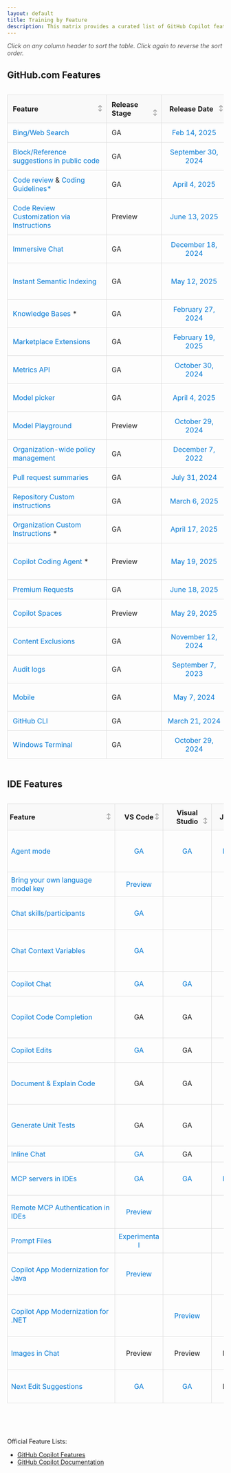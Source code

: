 ```yaml
---
layout: default
title: Training by Feature
description: This matrix provides a curated list of GitHub Copilot features, their recommended documentation, training resources, and GA dates. Enterprise-only features are marked with an asterisk (*)
---
```


<style>
  /* Table container to allow wider table than parent container */
  .table-container {
    width: 100%;
    max-width: 100%;
    overflow-x: auto;
    margin-bottom: 1rem;
  }
  
  .sortable {
    border-collapse: collapse;
    width: 100%;
    min-width: 1100px; /* Ensures table has a minimum width */
    table-layout: fixed; /* Ensures consistent column widths */
  }
  .sortable th, .sortable td {
    padding: 12px; /* Increased padding for better spacing */
    text-align: left;
    border: 1px solid #ddd; /* Added border for better separation */
    overflow-wrap: break-word;
    word-wrap: break-word;
    hyphens: auto;
  }
  .sortable th {
    cursor: pointer;
    background-color: #f9f9f9; /* Lighter background for headers */
    position: sticky; /* Keeps headers visible when scrolling */
    top: 0;
    z-index: 1;
    text-align: left; /* Ensures proper alignment */
    padding-right: 25px; /* Add space for sort icon */
    position: relative; /* For positioning the icon */
  }
  .sortable th:hover {
    background-color: #e2e2e2;
    color: #0078d4; /* Highlight color for better visibility */
  }
  
  /* Add clear sort icons that indicate sortability */
  .sortable th::after {
    content: "↕";
    position: absolute;
    right: 8px;
    color: #999;
    font-size: 0.85em;
  }
  
  /* Change icon based on sort state */
  .sortable th.asc::after {
    content: "↑";
    color: #0078d4;
  }
  .sortable th.desc::after {
    content: "↓";
    color: #0078d4;
  }
  
  /* Additional visual cue on hover */
  .sortable th:hover::after {
    color: #0078d4;
  }
  
  .sortable td {
    white-space: normal;
  }
  
  /* Adjusted column widths */
  .sortable th:nth-child(1), .sortable td:nth-child(1) { width: 18%; }  /* Feature */
  .sortable th:nth-child(2), .sortable td:nth-child(2) { width: 10%; }  /* Release Stage */
  .sortable th:nth-child(3), .sortable td:nth-child(3) { width: 12%; }  /* GA Date */
  .sortable th:nth-child(4), .sortable td:nth-child(4) { width: 22%; }  /* Video */
  .sortable th:nth-child(5), .sortable td:nth-child(5) { width: 24%; }  /* Policy Toggle */
  
  /* Special handling for GA Date column */
  .sortable td:nth-child(3), .sortable th:nth-child(3) {
    text-align: center; /* Center-align dates for better readability */
  }
  
  /* IDE Matrix table specific column widths */
  #ideMatrix th:nth-child(1), #ideMatrix td:nth-child(1) { width: 20%; }  /* Feature */
  #ideMatrix th:nth-child(2), #ideMatrix td:nth-child(2) { width: 9%; }   /* VS Code */
  #ideMatrix th:nth-child(3), #ideMatrix td:nth-child(3) { width: 9%; }   /* Visual Studio */
  #ideMatrix th:nth-child(4), #ideMatrix td:nth-child(4) { width: 9%; }   /* JetBrains */
  #ideMatrix th:nth-child(5), #ideMatrix td:nth-child(5) { width: 8%; }   /* Xcode */
  #ideMatrix th:nth-child(6), #ideMatrix td:nth-child(6) { width: 8%; }   /* Eclipse */
  #ideMatrix th:nth-child(7), #ideMatrix td:nth-child(7) { width: 10%; }  /* Other */
  #ideMatrix th:nth-child(8), #ideMatrix td:nth-child(8) { width: 15%; }  /* Video */
  
  /* Cell styling for IDE Matrix table */
  #ideMatrix td {
    padding: 8px; /* Smaller padding for IDE table cells */
    text-align: center;
  }
  
  #ideMatrix td:first-child {
    text-align: left; /* Keep feature names left-aligned */
  }
  
  #ideMatrix th {
    text-align: center;
    padding: 10px 5px;
  }
  
  #ideMatrix th:first-child {
    text-align: left; /* Keep feature header left-aligned */
  }
  
  .sortable tr:hover {
    background-color: #f1f1f1; /* Subtle hover effect for rows */
  }
  
  /* For better link display */
  .sortable td a {
    word-break: break-word;
    color: #0078d4; /* Consistent link color */
    text-decoration: none;
  }
  .sortable td a:hover {
    text-decoration: underline;
  }

  /* Add a note above the table about sorting */
  .sort-note {
    margin-bottom: 10px;
    font-style: italic;
    color: #555;
  }
  
  /* Make page container wider if theme supports it */
  .main-content {
    max-width: 96% !important;
  }
  
  /* Media query for responsive behavior */
  @media screen and (max-width: 1200px) {
    .table-container {
      overflow-x: scroll;
    }
  }
</style>

<p class="sort-note">Click on any column header to sort the table. Click again to reverse the sort order.</p>

<h2>GitHub.com Features</h2>
<div class="table-container">
<table id="githubTable" class="sortable">
  <thead>
    <tr>
      <th>Feature</th>
      <th>Release Stage</th>
      <th>Release Date</th>
      <th>Video</th>
      <th><a href="https://docs.github.com/en/enterprise-cloud@latest/copilot/managing-copilot/managing-copilot-for-your-enterprise/managing-policies-and-features-for-copilot-in-your-enterprise">Policy Toggle</a></th>
    </tr>
  </thead>
  <tbody>
    <tr>
      <td><a href="https://docs.github.com/en/enterprise-cloud@latest/copilot/using-github-copilot/copilot-chat/asking-github-copilot-questions-in-github#powered-by-skills">Bing/Web Search</a></td>
      <td>GA</td>
      <td><a href="https://github.blog/changelog/2025-02-14-personal-custom-instructions-bing-web-search-and-more-in-copilot-on-github-com/#search-the-web-%f0%9f%94%8d-in-copilot-chat-using-bing">Feb 14, 2025</a></td>
      <td></td>
      <td>Copilot can search the web</td>
    </tr>
    <tr>
      <td><a href="https://docs.github.com/en/copilot/using-github-copilot/finding-public-code-that-matches-github-copilot-suggestions">Block/Reference suggestions in public code</a></td>
      <td>GA</td>
      <td><a href="https://github.blog/news-insights/product-news/code-referencing-now-generally-available-in-github-copilot-and-with-microsoft-azure-ai/">September 30, 2024</a></td>
      <td><a href="https://www.youtube.com/watch?v=8SOh3A9LEeE">TechRill - GitHub Copilot Code Referencing</a></td>
      <td>Suggestions matching public code (duplication detection filter)</td>
    </tr>
    <tr>
      <td><a href="https://docs.github.com/en/copilot/using-github-copilot/code-review/using-copilot-code-review">Code review</a> & <a href="https://docs.github.com/en/copilot/using-github-copilot/code-review/using-copilot-code-review#customizing-copilots-reviews-with-coding-guidelines-1">Coding Guidelines*</a></td>
      <td>GA</td>
      <td><a href="https://github.blog/changelog/2025-04-04-copilot-code-review-now-generally-available/">April 4, 2025</a></td>
      <td><a href="https://youtu.be/cyPaAkRfEBQ">GitHub Copilot code review</a></td>
      <td>Copilot in GitHub.com</td>
    </tr>
    <tr>
      <td><a href="https://docs.github.com/en/copilot/using-github-copilot/code-review/using-copilot-code-review#customizing-copilots-reviews-with-custom-instructions-1">Code Review Customization via Instructions</a></td>
      <td>Preview</td>
      <td><a href="https://github.blog/changelog/2025-06-13-copilot-code-review-customization-for-all/">June 13, 2025</a></td>
      <td></td>
      <td>Copilot in GitHub.com</td>
    </tr>
    <tr>
      <td><a href="https://docs.github.com/en/enterprise-cloud@latest/copilot/using-github-copilot/copilot-chat/asking-github-copilot-questions-in-github">Immersive Chat</a></td>
      <td>GA</td>
      <td><a href="https://github.blog/changelog/2024-12-18-copilot-chat-on-github-is-now-generally-available-for-all-users">December 18, 2024</a></td>
      <td></td>
      <td>Copilot in GitHub.com</td>
    </tr>
    <tr>
      <td><a href="https://docs.github.com/en/copilot/using-github-copilot/copilot-chat/indexing-repositories-for-copilot-chat">Instant Semantic Indexing</a></td>
      <td>GA</td>
      <td><a href="https://github.blog/changelog/2025-03-12-instant-semantic-code-search-indexing-now-generally-available-for-github-copilot/">May 12, 2025</a></td>
      <td><a href="https://www.youtube.com/watch?v=MqBBEgpYh0Y">Using your repository for RAG: Learnings from GitHub Copilot Chat</a></td>
      <td>N/A</td>
    </tr>
    <tr>
      <td><a href="https://docs.github.com/en/enterprise-cloud@latest/copilot/customizing-copilot/managing-copilot-knowledge-bases">Knowledge Bases</a> *</td>
      <td>GA</td>
      <td><a href="https://github.blog/changelog/2024-02-27-copilot-enterprise-is-now-generally-available/">February 27, 2024</a></td>
      <td><a href="https://youtu.be/vUX5u_4B2AM?feature=shared&t=370">Say hello to GitHub Copilot Enterprise!</a></td>
      <td>N/A</td>
    </tr>
    <tr>
      <td><a href="https://docs.github.com/en/copilot/building-copilot-extensions/about-building-copilot-extensions">Marketplace Extensions</a></td>
      <td>GA</td>
      <td><a href="https://github.blog/changelog/2025-02-19-announcing-the-general-availability-of-github-copilot-extensions">February 19, 2025</a></td>
      <td><a href="https://youtu.be/ky5TMI9skLE?feature=shared">GitHub Copilot Extensions : Build Your First Extension</a></td>
      <td>Copilot Extensions</td>
    </tr>
    <tr>
      <td><a href="https://docs.github.com/en/enterprise-cloud@latest/rest/copilot/copilot-metrics?apiVersion=2022-11-28">Metrics API</a></td>
      <td>GA</td>
      <td><a href="https://github.blog/changelog/2024-10-30-github-copilot-metrics-api-ga-release-now-available">October 30, 2024</a></td>
      <td><a href="https://www.youtube.com/watch?v=43yFNFT8-R4">GitHub Copilot Features - Metrics API</a></td>
      <td>Copilot Metrics API access</td>
    </tr>
    <tr>
      <td><a href="https://docs.github.com/en/copilot/using-github-copilot/ai-models/changing-the-ai-model-for-copilot-chat">Model picker</a></td>
      <td>GA</td>
      <td><a href="https://github.blog/changelog/2025-04-04-multiple-new-models-are-now-generally-available-in-github-copilot/">April 4, 2025</a></td>
      <td><a href="https://www.youtube.com/watch?v=d1nyiOPBO04">Configuring and Using Multiple AI Models with GitHub Copilot</a></td>
      <td><a href="https://docs.github.com/en/enterprise-cloud@latest/copilot/managing-copilot/managing-copilot-for-your-enterprise/managing-policies-and-features-for-copilot-in-your-enterprise#copilot-access-to-alternative-ai-models">Access to alternative models</a></td>
    </tr>
    <tr>
      <td><a href="https://docs.github.com/en/enterprise-cloud@latest/github-models/prototyping-with-ai-models">Model Playground</a></td>
      <td>Preview</td>
      <td><a href="https://github.blog/changelog/2024-10-29-github-models-is-now-available-in-public-preview/">October 29, 2024</a></td>
      <td><a href="https://www.youtube.com/watch?v=OCNvxcMfunA">GitHub Models: Your AI exploration playground</a></td>
      <td>N/A</td>
    </tr>
    <tr>
      <td><a href="https://docs.github.com/en/copilot/about-github-copilot/github-copilot-features#policy-management">Organization-wide policy management</a></td>
      <td>GA</td>
      <td><a href="https://github.blog/news-insights/product-news/github-copilot-is-generally-available-for-businesses/">December 7, 2022</a></td>
      <td></td>
      <td>N/A</td>
    </tr>
    <tr>
      <td><a href="https://docs.github.com/en/enterprise-cloud@latest/copilot/using-github-copilot/using-github-copilot-for-pull-requests/creating-a-pull-request-summary-with-github-copilot">Pull request summaries</a></td>
      <td>GA</td>
      <td><a href="https://github.blog/changelog/2024-07-31-github-copilot-chat-and-pull-request-summaries-are-now-powered-by-gpt-4o/">July 31, 2024</a></td>
      <td><a href="https://www.youtube.com/watch?v=BVX074EMnds">Copilot Pull Request Summaries</a></td>
      <td>Copilot in GitHub.com</td>
    </tr>
    <tr>
      <td><a href="https://docs.github.com/en/enterprise-cloud@latest/copilot/customizing-copilot/adding-repository-custom-instructions-for-github-copilot">Repository Custom instructions</a></td>
      <td>GA</td>
      <td><a href="https://github.blog/changelog/2025-03-06-github-copilot-updates-in-visual-studio-code-february-release-v0-25-including-improvements-to-agent-mode-and-next-exit-suggestions-ga-of-custom-instructions-and-more/#custom-instructions-generally-available">March 6, 2025</a></td>
      <td><a href="https://www.youtube.com/watch?v=cu9zZAFmoDg&list=PLCiDM8_DsPQ1WJ5Ss3e0Lsw8EaijUL_6D&index=41&pp=iAQB">Using Custom Instructions with Copilot to enhance our prompts</a></td>
      <td>N/A</td>
    </tr>
    <tr>
      <td><a href="https://docs.github.com/en/enterprise-cloud@latest/copilot/customizing-copilot/adding-organization-custom-instructions-for-github-copilot">Organization Custom Instructions</a> *</td>
      <td>GA</td>
      <td><a href="https://github.blog/changelog/2025-04-17-organization-custom-instructions-now-available/">April 17, 2025</a></td>
      <td></td>
      <td>N/A</td>
    </tr>
    <tr>
      <td><a href="https://docs.github.com/en/copilot/using-github-copilot/coding-agent">Copilot Coding Agent</a> *</td>
      <td>Preview</td>
      <td><a href="https://github.blog/changelog/2025-05-19-github-copilot-coding-agent-in-public-preview/">May 19, 2025</a></td>
      <td><a href="https://www.youtube.com/watch?v=EPyyyB23NUU">GitHub Copilot Coding Agent Overview</a></td>
      <td>Copilot coding agent access <br>
      Block Copilot coding agent in all enterprise repositories</td>
    </tr>
    <tr>
      <td><a href="https://docs.github.com/en/copilot/managing-copilot/understanding-and-managing-copilot-usage/understanding-and-managing-requests-in-copilot">Premium Requests</a></td>
      <td>GA</td>
      <td><a href="https://github.blog/changelog/2025-06-18-update-to-github-copilot-consumptive-billing-experience/">June 18, 2025</a></td>
      <td></td>
      <td>Additional Copilot premium requests</td>
    </tr>
    <tr>
      <td><a href="https://docs.github.com/en/copilot/using-github-copilot/copilot-spaces/about-organizing-and-sharing-context-with-copilot-spaces">Copilot Spaces</a></td>
      <td>Preview</td>
      <td><a href="https://github.blog/changelog/2025-05-29-introducing-copilot-spaces-a-new-way-to-work-with-code-and-context/">May 29, 2025</a></td>
      <td><a href="https://www.youtube.com/watch?v=a0LWEWLUt48">What is GitHub Copilot Spaces? Centralize your project’s context</a></td>
      <td>N/A</td>
    </tr>
    <tr>
      <td><a href="https://docs.github.com/en/enterprise-cloud@latest/copilot/managing-copilot/configuring-and-auditing-content-exclusion/excluding-content-from-github-copilot">Content Exclusions</a></td>
      <td>GA</td>
      <td><a href="https://github.blog/changelog/2024-11-12-content-exclusion-ga/">November 12, 2024</a></td>
      <td><a href="https://www.youtube.com/watch?v=J2qaVAaQzY8">GitHub Copilot Features - Content exclusions</a></td>
      <td>N/A</td>
    </tr>
    <tr>
      <td><a href="https://docs.github.com/en/enterprise-cloud@latest/copilot/managing-copilot/managing-github-copilot-in-your-organization/reviewing-activity-related-to-github-copilot-in-your-organization/reviewing-audit-logs-for-copilot-business">Audit logs</a></td>
      <td>GA</td>
      <td><a href="https://github.blog/changelog/2023-09-07-github-copilot-september-7th-update/#%f0%9f%aa%b5-review-copilot-updates-with-audit-log-integration">September 7, 2023</a></td>
      <td></td>
      <td>N/A</td>
    </tr>
    <tr>
      <td><a href="https://docs.github.com/en/enterprise-cloud@latest/copilot/using-github-copilot/copilot-chat/asking-github-copilot-questions-in-github-mobile">Mobile</a></td>
      <td>GA</td>
      <td><a href="https://github.blog/news-insights/product-news/github-copilot-chat-in-github-mobile/">May 7, 2024</a></td>
      <td><a href="https://www.youtube.com/watch?v=EQH-V5jQ0aA">Copilot features - videos - GitHub Mobile</a></td>
      <td>Copilot Chat in GitHub Mobile</td>
    </tr>
      <tr>
      <td><a href="https://docs.github.com/en/copilot/using-github-copilot/using-github-copilot-in-the-command-line">GitHub CLI</a></td>
      <td>GA</td>
      <td><a href="https://github.blog/changelog/2024-03-21-github-copilot-general-availability-in-the-cli/">March 21, 2024</a></td>
      <td><a href="https://www.youtube.com/watch?v=fHwtrOcLAnI">GitHub Copilot in the CLI</a></td>
      <td>Copilot in the CLI</td>
    </tr>
      <tr>
      <td><a href="https://docs.github.com/en/copilot/using-github-copilot/asking-github-copilot-questions-in-windows-terminal">Windows Terminal</a></td>
      <td>GA</td>
      <td><a href="https://github.blog/changelog/2024-10-29-github-copilot-is-now-available-in-windows-terminal/">October 29, 2024</a></td>
      <td><a href="https://youtu.be/rwKfazgCw9E?feature=shared">Windows Terminal now has GitHub Copilot!?</a></td>
      <td>Copilot in the CLI</td>
    </tr>
  </tbody>
</table>
</div>

<h2>IDE Features</h2>
<div class="table-container">
<table id="ideMatrix" class="sortable">
  <thead>
    <tr>
      <th>Feature</th>
      <th>VS Code</th>
      <th>Visual Studio</th>
      <th>JetBrains</th>
      <th>Xcode</th>
      <th>Eclipse</th>
      <th>NeoVim</th>
      <th>Video</th>
    </tr>
  </thead>
  <tbody>
    <tr>
      <td><a href="https://docs.github.com/en/enterprise-cloud@latest/copilot/using-github-copilot/copilot-chat/asking-github-copilot-questions-in-your-ide#using-agent-mode">Agent mode</a></td>
      <td><a href="https://github.blog/changelog/2025-04-03-github-copilot-in-vs-code-march-release-v1-99/#agent-mode-is-now-available-in-vs-code-stable">GA</a></td>
      <td><a href="https://github.blog/changelog/2025-06-17-visual-studio-17-14-june-release/">GA</a></td>
      <td><a href="https://github.blog/changelog/2025-05-19-agent-mode-and-mcp-support-for-copilot-in-jetbrains-eclipse-and-xcode-now-in-public-preview/">Preview</a></td>
      <td><a href="https://github.blog/changelog/2025-05-19-agent-mode-and-mcp-support-for-copilot-in-jetbrains-eclipse-and-xcode-now-in-public-preview/">Preview</a></td>
      <td><a href="https://github.blog/changelog/2025-05-19-agent-mode-and-mcp-support-for-copilot-in-jetbrains-eclipse-and-xcode-now-in-public-preview/">Preview</a></td>
      <td></td>
      <td><a href="https://www.youtube.com/watch?v=sYepbevm8TY&list=PLCiDM8_DsPQ1WJ5Ss3e0Lsw8EaijUL_6D&index=2&pp=iAQB0gcJCTgDd0p55Nqk">Use GitHub Copilot agent mode to create an application from scratch</a></td>
    </tr>
    <tr>
      <td><a href="https://code.visualstudio.com/docs/copilot/language-models#_bring-your-own-language-model-key">Bring your own language model key</a></td>
      <td><a href="https://code.visualstudio.com/docs/copilot/language-models#_bring-your-own-language-model-key">Preview</a></td>
      <td></td>
      <td></td>
      <td></td>
      <td></td>
      <td></td>
      <td></td>
    </tr>
    <tr>
      <td><a href="https://code.visualstudio.com/api/extension-guides/chat">Chat skills/participants</a></td>
      <td><a href="https://code.visualstudio.com/updates/v1_95">GA</a></td>
      <td></td>
      <td></td>
      <td></td>
      <td></td>
      <td></td>
      <td><a href="https://www.youtube.com/watch?v=OdW2r3raAHI">Building your own GitHub Copilot chat participant in VS Code</a></td>
    </tr>
    <tr>
      <td><a href="https://docs.github.com/en/enterprise-cloud@latest/copilot/using-github-copilot/copilot-chat/github-copilot-chat-cheat-sheet?tool=vscode">Chat Context Variables</a></td>
      <td><a href="https://github.blog/changelog/2024-02-12-vs-code-copilot-chat-january-2024-version-0-12/#context-variables">GA</a></td>
      <td></td>
      <td></td>
      <td></td>
      <td></td>
      <td></td>
      <td><a href="https://youtu.be/N62d9PgiqoY">More Context == Better GitHub Copilot Responses in Visual Studio</a></td>
    </tr>
    <tr>
      <td><a href="https://docs.github.com/en/enterprise-cloud@latest/copilot/using-github-copilot/copilot-chat/asking-github-copilot-questions-in-your-ide">Copilot Chat</a></td>
      <td><a href="https://github.blog/news-insights/product-news/github-copilot-chat-now-generally-available-for-organizations-and-individuals/">GA</a></td>
      <td><a href="https://github.blog/changelog/2025-04-15-github-copilot-chat-for-eclipse-is-now-generally-available/">GA</a></td>
      <td><a href="https://github.blog/changelog/2024-03-07-github-copilot-chat-general-availability-in-jetbrains-ide">GA</a></td>
      <td><a href="https://github.blog/changelog/2025-03-11-github-copilot-for-xcode-chat-is-now-generally-available/">GA</a></td>
      <td><a href="https://github.blog/changelog/2025-04-15-github-copilot-chat-for-eclipse-is-now-generally-available/">GA</a></td>
      <td>GA</td>
      <td><a href="https://www.youtube.com/watch?v=P3Q5wa0mI_0&list=PLCiDM8_DsPQ1WJ5Ss3e0Lsw8EaijUL_6D&index=58&pp=iAQB">Copilot Chat - Power User</a></td>
    </tr>
    <tr>
      <td><a href="https://docs.github.com/en/enterprise-cloud@latest/copilot/using-github-copilot/getting-code-suggestions-in-your-ide-with-github-copilot">Copilot Code Completion</a></td>
      <td>GA</td>
      <td>GA</td>
      <td>GA</td>
      <td><a href="https://github.blog/changelog/2025-02-14-code-completion-in-github-copilot-for-xcode-is-now-generally-available">GA</a></td>
      <td><a href="https://github.blog/changelog/2025-03-11-code-completion-in-github-copilot-for-eclipse-is-now-generally-available">GA</a></td>
      <td>GA</td>
      <td><a href="https://www.youtube.com/watch?v=EsRPYoXY9IA&list=PLCiDM8_DsPQ1WJ5Ss3e0Lsw8EaijUL_6D&index=57&pp=iAQB">Rewriting your Java code with Copilot-based suggestions in VS Code</a></td>
    </tr>
    <tr>
      <td><a href="https://docs.github.com/en/enterprise-cloud@latest/copilot/using-github-copilot/copilot-chat/asking-github-copilot-questions-in-your-ide#copilot-edits">Copilot Edits</a></td>
      <td><a href="https://code.visualstudio.com/updates/v1_97#_copilot-edits-general-availability">GA</a></td>
      <td>GA</td>
      <td><a href="https://github.blog/changelog/2025-04-28-copilot-edits-for-jetbrains-ides-is-generally-available/">GA</a></td>
      <td></td>
      <td></td>
      <td></td>
      <td><a href="https://youtu.be/NvWl-bZTDKw">The all NEW GitHub Copilot Experience</a></td>
    </tr>
    <tr>
      <td><a href="https://docs.github.com/en/enterprise-cloud@latest/copilot/copilot-chat-cookbook/documenting-code">Document & Explain Code</a></td>
      <td>GA</td>
      <td>GA</td>
      <td>GA</td>
      <td>GA</td>
      <td>GA</td>
      <td>GA</td>
      <td><a href="https://youtu.be/fm4JCyXbWPo?feature=shared">Using GitHub Copilot to write documentation for you!</a></td>
    </tr>
    <tr>
      <td><a href="https://docs.github.com/en/enterprise-cloud@latest/copilot/copilot-chat-cookbook/testing-code/generate-unit-tests">Generate Unit Tests</a></td>
      <td>GA</td>
      <td>GA</td>
      <td>GA</td>
      <td>GA</td>
      <td>GA</td>
      <td>GA</td>
      <td><a href="https://github.blog/ai-and-ml/github-copilot/how-to-generate-unit-tests-with-github-copilot-tips-and-examples/">How to generate unit tests with GitHub Copilot: Tips and examples</a></td>
    </tr>
    <tr>
      <td><a href="https://docs.github.com/en/copilot/using-github-copilot/copilot-chat/asking-github-copilot-questions-in-your-ide#additional-ways-to-access-copilot-chat">Inline Chat</a></td>
      <td><a href="https://github.blog/changelog/2024-02-12-vs-code-copilot-chat-january-2024-version-0-12/">GA</a></td>
      <td>GA</td>
      <td><a href="https://github.blog/changelog/2024-09-11-inline-chat-is-now-available-in-github-copilot-in-jetbrains">GA</a></td>
      <td>GA</td>
      <td>GA</td>
      <td>GA</td>
      <td></td>
    </tr>
    <tr>
      <td><a href="https://learn.microsoft.com/en-us/microsoft-copilot-studio/agent-extend-action-mcp">MCP servers in IDEs</a></td>
      <td><a href="https://github.blog/changelog/2025-05-08-github-copilot-in-vs-code-april-release-v1-100/">GA</a></td>
      <td><a href="https://github.blog/changelog/2025-06-17-visual-studio-17-14-june-release/">GA</a></td>
      <td><a href="https://github.blog/changelog/2025-05-19-agent-mode-and-mcp-support-for-copilot-in-jetbrains-eclipse-and-xcode-now-in-public-preview/">Preview</a></td>
      <td><a href="https://github.blog/changelog/2025-05-19-agent-mode-and-mcp-support-for-copilot-in-jetbrains-eclipse-and-xcode-now-in-public-preview/">Preview</a></td>
      <td><a href="https://github.blog/changelog/2025-05-19-agent-mode-and-mcp-support-for-copilot-in-jetbrains-eclipse-and-xcode-now-in-public-preview/">Preview</a></td>
      <td></td>
      <td><a href="https://www.youtube.com/watch?v=WySJOAlVpQ0">Tug on Dev! - GitHub Copilot Agent Mode with MCP</a></td>
    </tr>
    <tr>
      <td><a href="https://learn.microsoft.com/en-us/microsoft-copilot-studio/agent-extend-action-mcp">Remote MCP Authentication in IDEs</a></td>
      <td><a href="https://github.blog/changelog/2025-06-13-github-copilot-in-vs-code-may-release-v1-101/">Preview</a></td>
      <td></td>
      <td></td>
      <td></td>
      <td></td>
      <td></td>
      <td><a href="https://www.youtube.com/watch?v=PdQWgF4oV7Q">The Download: Remote GitHub MCP Server</a></td>
    </tr>
    <tr>
      <td><a href="https://code.visualstudio.com/docs/copilot/copilot-customization#_prompt-files-experimental">Prompt Files</a></td>
      <td><a href="https://code.visualstudio.com/updates/v1_100">Experimental</a></td>
      <td></td>
      <td></td>
      <td></td>
      <td></td>
      <td></td>
      <td></td>
    </tr>
    <tr>
      <td><a href="https://learn.microsoft.com/en-us/azure/developer/java/migration/migrate-github-copilot-app-modernization-for-java-quickstart-assess-migrate">Copilot App Modernization for Java</a></td>
      <td><a href="https://github.blog/changelog/2025-05-19-github-copilot-app-modernization-for-java-now-in-public-preview/">Preview</a></td>
      <td></td>
      <td></td>
      <td></td>
      <td></td>
      <td></td>
      <td><a href="https://www.youtube.com/watch?v=TBS2sv-e80o">Java App Modernization Simplified with AI | BRK131</a></td>
    </tr>
    <tr>
      <td><a href="https://devblogs.microsoft.com/dotnet/github-copilot-upgrade-dotnet/">Copilot App Modernization for .NET</a></td>
      <td></td>
      <td><a href="https://github.blog/changelog/2025-05-19-github-copilot-app-modernization-upgrade-for-net-now-in-public-preview/">Preview</a></td>
      <td></td>
      <td></td>
      <td></td>
      <td></td>
      <td><a href="https://www.youtube.com/watch?v=3NFWcHrsba0">Using agentic AI to simplify .NET upgrades with GitHub Copilot | DEM549</a></td>
    </tr>
    <tr>
      <td><a href="https://docs.github.com/en/enterprise-cloud@latest/copilot/using-github-copilot/copilot-chat/asking-github-copilot-questions-in-your-ide#using-images-in-copilot-chat">Images in Chat</a></td>
      <td>Preview</td>
      <td>Preview</td>
      <td>Preview</td>
      <td>Preview</td>
      <td>Preview</td>
      <td>Preview</td>
      <td><a href="https://www.youtube.com/watch?v=pEEw7BvaK50">Copilot Vision is HERE! Watch It Turn Images into Code!</a></td>
    </tr>
        <tr>
      <td><a href="https://docs.github.com/en/copilot/using-github-copilot/getting-code-suggestions-in-your-ide-with-github-copilot#about-next-edit-suggestions">Next Edit Suggestions</a></td>
      <td><a href="https://github.blog/changelog/2025-04-03-github-copilot-in-vs-code-march-release-v1-99/#ux-improvements-help-you-work-faster-and-stay-focused">GA</a></td>
      <td><a href="https://learn.microsoft.com/en-us/visualstudio/ide/copilot-next-edit-suggestions?view=vs-2022">GA</a></td>
      <td>Preview</td>
      <td>Preview</td>
      <td>Preview</td>
      <td>Preview</td>
      <td><a href="https://www.youtube.com/watch?v=zPUvU6XYhpw&list=PLCiDM8_DsPQ1WJ5Ss3e0Lsw8EaijUL_6D&index=6&pp=iAQB">Next Edit Suggestions for GitHub Copilot in action</a></td>
    </tr>
  </tbody>
</table>
</div>

<script>
document.addEventListener('DOMContentLoaded', function() {
  // Get the table element
  const githubTable = document.getElementById('githubTable');
  const ideTable = document.getElementById('ideMatrix');
  const githubHeaders = githubTable.querySelectorAll('th');
  const ideHeaders = ideTable.querySelectorAll('th');
  const githubTableBody = githubTable.querySelector('tbody');
  const ideTableBody = ideTable.querySelector('tbody');
  const githubRows = Array.from(githubTableBody.querySelectorAll('tr'));
  const ideRows = Array.from(ideTableBody.querySelectorAll('tr'));
  
  // Direction tracking variables
  let currentGithubColumn = -1;
  let currentGithubDirection = 'asc';
  let currentIdeColumn = -1;
  let currentIdeDirection = 'asc';
  
  // Function to clean and transform cell content for sorting
  function getCellValue(row, index, isGithubTable) {
    const cell = row.querySelector(`td:nth-child(${index + 1})`);
    let text = cell.textContent.trim().toLowerCase();

    // For GitHub.com table, Release Date is now index 2
    if ((isGithubTable && index === 2) || (!isGithubTable && index === 3)) {
      // If the cell contains a link, get the link text
      const link = cell.querySelector('a');
      if (link) text = link.textContent.trim().toLowerCase();
      // If the text is a valid date, return its timestamp
      if (text.match(/\d{4}|january|february|march|april|may|june|july|august|september|october|november|december/)) {
        const dateObj = new Date(text);
        if (!isNaN(dateObj)) return dateObj.getTime();
      }
      // Otherwise, treat as -Infinity so it sorts to the bottom in descending order
      return -Infinity;
    }
    if (!isNaN(text) && text !== '') {
      return Number(text);
    }
    return text;
  }

  // Function for comparing values
  function compareValues(v1, v2) {
    return v1 === v2 ? 0 : 
           v1 === Infinity ? 1 : 
           v2 === Infinity ? -1 : 
           v1 > v2 ? 1 : -1;
  }

  // Sort function
  function sortTable(tableType, index, direction) {
    let headers, rows, tableBody, isGithubTable;
    
    if (tableType === 'github') {
      headers = githubHeaders;
      rows = githubRows;
      tableBody = githubTableBody;
      isGithubTable = true;
    } else {
      headers = ideHeaders;
      rows = ideRows;
      tableBody = ideTableBody;
      isGithubTable = false;
    }
    
    // Remove classes from all headers
    headers.forEach(header => {
      header.classList.remove('asc', 'desc');
    });
    
    // Add class to the current header
    headers[index].classList.add(direction);
    
    // Sort the rows
    const sortedRows = rows.sort((a, b) => {
      const aValue = getCellValue(a, index, isGithubTable);
      const bValue = getCellValue(b, index, isGithubTable);
      
      return direction === 'asc' ? 
        compareValues(aValue, bValue) : 
        compareValues(bValue, aValue);
    });
    
    // Remove all rows from the table
    while (tableBody.firstChild) {
      tableBody.removeChild(tableBody.firstChild);
    }
    
    // Re-add rows in the sorted order
    sortedRows.forEach(row => {
      tableBody.appendChild(row);
    });
    
    // Update tracking variables
    if (tableType === 'github') {
      currentGithubColumn = index;
      currentGithubDirection = direction;
    } else {
      currentIdeColumn = index;
      currentIdeDirection = direction;
    }
  }

  // Add click event to each header
  githubHeaders.forEach((header, index) => {
    header.addEventListener('click', function() {
      // Determine sorting direction
      const direction = index === currentGithubColumn && currentGithubDirection === 'asc' ? 'desc' : 'asc';
      sortTable('github', index, direction);
    });
    
    // Add tabindex for accessibility
    header.setAttribute('tabindex', '0');
    
    // Add keyboard support
    header.addEventListener('keydown', function(e) {
      if (e.key === 'Enter' || e.key === ' ') {
        e.preventDefault();
        header.click();
      }
    });
  });
  
  ideHeaders.forEach((header, index) => {
    header.addEventListener('click', function() {
      // Determine sorting direction
      const direction = index === currentIdeColumn && currentIdeDirection === 'asc' ? 'desc' : 'asc';
      sortTable('ide', index, direction);
    });
    
    // Add tabindex for accessibility
    header.setAttribute('tabindex', '0');
    
    // Add keyboard support
    header.addEventListener('keydown', function(e) {
      if (e.key === 'Enter' || e.key === ' ') {
        e.preventDefault();
        header.click();
      }
    });
  });
  
  // Sort GitHub table by date (column 2, index 2) descending by default
  sortTable('github', 2, 'desc');
  // Sort IDE table by feature column (column 0, index 0) ascending by default
  sortTable('ide', 0, 'asc');
});
</script>

<br>
<br>

Official Feature Lists:

- [GitHub Copilot Features](https://github.com/features/copilot)
- [GitHub Copilot Documentation](https://docs.github.com/en/enterprise-cloud@latest/copilot/about-github-copilot/github-copilot-features)